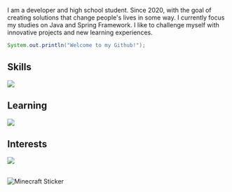   I am a developer and high school student. Since 2020, with the goal of creating solutions that change people's lives in some way. I currently focus my studies on Java and Spring Framework.
I like to challenge myself with innovative projects and new learning experiences.

```java
System.out.println("Welcome to my Github!");
```



## Skills
<a href="https://github.com/luismede"><img src="https://skillicons.dev/icons?i=html,css,js,python,java,postgresql,mysql,docker,git,arduino,figma"></a>

## Learning
<a href="https://github.com/luismede"><img src="https://skillicons.dev/icons?i=nodejs,maven,spring,cpp"></a>

## Interests 
<a href="https://github.com/luismede"><img src="https://skillicons.dev/icons?i=mongo,redis,go"></a>
</br>
</br>
 
 ![Minecraft Sticker](https://github.com/user-attachments/assets/a5975b78-2580-430b-8f2a-cd68a52e0aaa)






 
 
